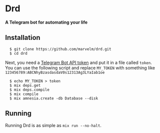 # Drd

**A Telegram bot for automating your life**

## Installation
```
  $ git clone https://github.com/marvelm/drd.git
  $ cd drd
```
Next, you need a [Telegram Bot API token](https://core.telegram.org/bots#create-a-new-bot) and put it in a file called `token`. You can use the following script and replace `MY_TOKEN` with something like `123456789:ABCNhyBzasdasdaV0s12313Ag3LYaIab1oe`
```
  $ echo MY_TOKEN > token
  $ mix deps.get
  $ mix deps.compile
  $ mix compile
  $ mix amnesia.create -db Database --disk
```

## Running
Running Drd is as simple as `mix run --no-halt`.
